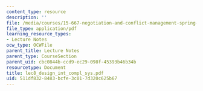 ```yaml
---
content_type: resource
description: ''
file: /media/courses/15-667-negotiation-and-conflict-management-spring-2001/511df8328483bcfe3c017d320c625b67_lec8_design_int_compl_sys.pdf
file_type: application/pdf
learning_resource_types:
- Lecture Notes
ocw_type: OCWFile
parent_title: Lecture Notes
parent_type: CourseSection
parent_uid: cbc0844b-ccd9-ec29-098f-45393b46b34b
resourcetype: Document
title: lec8_design_int_compl_sys.pdf
uid: 511df832-8483-bcfe-3c01-7d320c625b67
---
```

